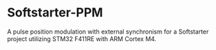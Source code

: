 # Softstarter-PPM
A pulse position modulation with external synchronism for a Softstarter project utilizing STM32 F411RE with ARM Cortex M4.
